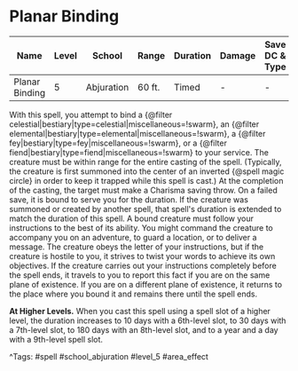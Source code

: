 # Planar Binding

| Name | Level | School | Range | Duration | Damage | Save DC & Type |
|------|-------|--------|-------|----------|--------|----------------|
| Planar Binding | 5 | Abjuration | 60 ft. | Timed | - | - |

With this spell, you attempt to bind a {@filter celestial|bestiary|type=celestial|miscellaneous=!swarm}, an {@filter elemental|bestiary|type=elemental|miscellaneous=!swarm}, a {@filter fey|bestiary|type=fey|miscellaneous=!swarm}, or a {@filter fiend|bestiary|type=fiend|miscellaneous=!swarm} to your service. The creature must be within range for the entire casting of the spell. (Typically, the creature is first summoned into the center of an inverted {@spell magic circle} in order to keep it trapped while this spell is cast.) At the completion of the casting, the target must make a Charisma saving throw. On a failed save, it is bound to serve you for the duration. If the creature was summoned or created by another spell, that spell's duration is extended to match the duration of this spell. A bound creature must follow your instructions to the best of its ability. You might command the creature to accompany you on an adventure, to guard a location, or to deliver a message. The creature obeys the letter of your instructions, but if the creature is hostile to you, it strives to twist your words to achieve its own objectives. If the creature carries out your instructions completely before the spell ends, it travels to you to report this fact if you are on the same plane of existence. If you are on a different plane of existence, it returns to the place where you bound it and remains there until the spell ends.

**At Higher Levels.** When you cast this spell using a spell slot of a higher level, the duration increases to 10 days with a 6th-level slot, to 30 days with a 7th-level slot, to 180 days with an 8th-level slot, and to a year and a day with a 9th-level spell slot.

^Tags: #spell #school_abjuration #level_5 #area_effect